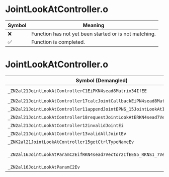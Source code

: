 # JointLookAtController.o
| Symbol | Meaning 
| ------------- | ------------- 
| :x: | Function has not yet been started or is not matching. 
| :white_check_mark: | Function is completed. 


# JointLookAtController.o
| Symbol (Demangled) | Symbol (Mangled) | Decompiled? |
| ------------- |  ------------- | ------------- |
| `_ZN2al21JointLookAtControllerC1EiPKN4sead8Matrix34IfEE` | `al::JointLookAtController::JointLookAtController(int,sead::Matrix34<float> const*)` | :white_check_mark: |
| `_ZN2al21JointLookAtController17calcJointCallbackEiPN4sead8Matrix34IfEE` | `al::JointLookAtController::calcJointCallback(int,sead::Matrix34<float> *)` | :white_check_mark: |
| `_ZN2al21JointLookAtController11appendJointEPNS_15JointLookAtInfoE` | `al::JointLookAtController::appendJoint(al::JointLookAtInfo *)` | :white_check_mark: |
| `_ZN2al21JointLookAtController18requestJointLookAtERKN4sead7Vector3IfEE` | `al::JointLookAtController::requestJointLookAt(sead::Vector3<float> const&)` | :white_check_mark: |
| `_ZN2al21JointLookAtController12invalidJointEi` | `al::JointLookAtController::invalidJoint(int)` | :white_check_mark: |
| `_ZN2al21JointLookAtController13validAllJointEv` | `al::JointLookAtController::validAllJoint(void)` | :white_check_mark: |
| `_ZNK2al21JointLookAtController15getCtrlTypeNameEv` | `al::JointLookAtController::getCtrlTypeName(void)const` | :white_check_mark: |
| `_ZN2al16JointLookAtParamC2EifRKN4sead7Vector2IfEES5_RKNS1_7Vector3IfEES9_` | `al::JointLookAtParam::JointLookAtParam(int,float,sead::Vector2<float> const&,sead::Vector2<float> const&,sead::Vector3<float> const&,sead::Vector3<float> const&)` | :white_check_mark: |
| `_ZN2al16JointLookAtParamC2Ev` | `al::JointLookAtParam::JointLookAtParam(void)` | :white_check_mark: |

